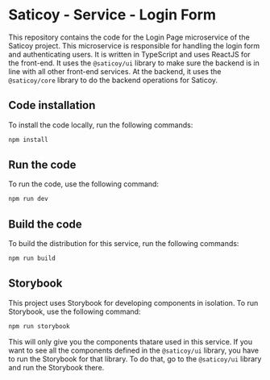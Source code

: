 # Saticoy - Service - Login Form

This repository contains the code for the Login Page microservice of the Saticoy project. This microservice is responsible for handling the login form and authenticating users. It is written in TypeScript and uses ReactJS for the front-end. It uses the `@saticoy/ui` library to make sure the backend is in line with all other front-end services. At the backend, it uses the `@saticoy/core` library to do the backend operations for Saticoy.

## Code installation

To install the code locally, run the following commands:

```bash
npm install
```

## Run the code

To run the code, use the following command:

```bash
npm run dev
```

## Build the code

To build the distribution for this service, run the following commands:

```bash
npm run build
```

## Storybook

This project uses Storybook for developing components in isolation. To run Storybook, use the following command:

```bash
npm run storybook
```

This will only give you the components thatare used in this service. If you want to see all the components defined in the `@saticoy/ui` library, you have to run the Storybook for that library. To do that, go to the `@saticoy/ui` library and run the Storybook there.
